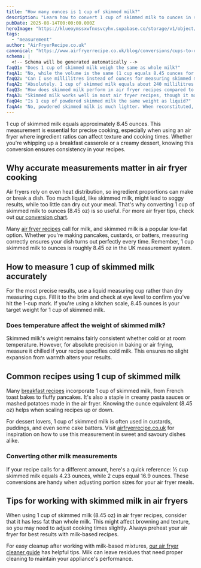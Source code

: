 ```yaml
---
title: "How many ounces is 1 cup of skimmed milk?"
description: "Learn how to convert 1 cup of skimmed milk to ounces in seconds. Perfect for air fryer recipes and precise measurements every time."
pubDate: 2025-08-14T00:00:00.000Z
heroImage: "https://klueoymssxwfnxsvcyhv.supabase.co/storage/v1/object/public/Shmucket/how-many-ounces-is-1-cup-skimmed-milk.webp"
tags:
  - "measurement"
author: "AirFryerRecipe.co.uk"
canonical: "https://www.airfryerrecipe.co.uk/blog/conversions/cups-to-ounces/how-many-ounces-is-1-cup-skimmed-milk"
schema: |
  <!-- Schema will be generated automatically -->
faqQ1: "Does 1 cup of skimmed milk weigh the same as whole milk?"
faqA1: "No, while the volume is the same (1 cup equals 8.45 ounces for both), whole milk is slightly denser due to its higher fat content. However, the difference is minimal for most cooking purposes, especially in air fryer recipes where small variations won't dramatically affect results."
faqQ2: "Can I use millilitres instead of ounces for measuring skimmed milk?"
faqA2: "Absolutely. 1 cup of skimmed milk equals about 240 millilitres. Many measuring jugs in the UK show both metric and imperial measurements, making it easy to switch between systems. For air fryer cooking, millilitres can be just as accurate as ounces when measuring liquids."
faqQ3: "How does skimmed milk perform in air fryer recipes compared to other milks?"
faqA3: "Skimmed milk works well in most air fryer recipes, though it may produce slightly less browning than whole milk due to its lower fat content. For creamy dishes like custards or sauces, you might need to reduce cooking time by a minute or two as skimmed milk heats faster."
faqQ4: "Is 1 cup of powdered skimmed milk the same weight as liquid?"
faqA4: "No, powdered skimmed milk is much lighter. When reconstituted, follow the package instructions to achieve the equivalent of 1 cup (8.45 oz) liquid skimmed milk. Typically, about 1/3 cup powdered milk mixed with water makes 1 cup liquid milk for air fryer recipes."
---
```

<p>1 cup of skimmed milk equals approximately 8.45 ounces. This measurement is essential for precise cooking, especially when using an air fryer where ingredient ratios can affect texture and cooking times. Whether you're whipping up a breakfast casserole or a creamy dessert, knowing this conversion ensures consistency in your recipes.</p>

<h2>Why accurate measurements matter in air fryer cooking</h2>
<p>Air fryers rely on even heat distribution, so ingredient proportions can make or break a dish. Too much liquid, like skimmed milk, might lead to soggy results, while too little can dry out your meal. That's why converting 1 cup of skimmed milk to ounces (8.45 oz) is so useful. For more air fryer tips, check out <a href=https://www.airfryerrecipe.co.uk/air-fryer-conversion-chart>our conversion chart</a>.</p>

<p>Many <a href=https://www.airfryerrecipe.co.uk/recipes>air fryer recipes</a> call for milk, and skimmed milk is a popular low-fat option. Whether you're making pancakes, custards, or batters, measuring correctly ensures your dish turns out perfectly every time. Remember, 1 cup skimmed milk to ounces is roughly 8.45 oz in the UK measurement system.</p>

<h2>How to measure 1 cup of skimmed milk accurately</h2>
<p>For the most precise results, use a liquid measuring cup rather than dry measuring cups. Fill it to the brim and check at eye level to confirm you've hit the 1-cup mark. If you're using a kitchen scale, 8.45 ounces is your target weight for 1 cup of skimmed milk.</p>

<h3>Does temperature affect the weight of skimmed milk?</h3>
<p>Skimmed milk's weight remains fairly consistent whether cold or at room temperature. However, for absolute precision in baking or air frying, measure it chilled if your recipe specifies cold milk. This ensures no slight expansion from warmth alters your results.</p>

<h2>Common recipes using 1 cup of skimmed milk</h2>
<p>Many <a href=https://www.airfryerrecipe.co.uk/recipe-category/breakfast>breakfast recipes</a> incorporate 1 cup of skimmed milk, from French toast bakes to fluffy pancakes. It's also a staple in creamy pasta sauces or mashed potatoes made in the air fryer. Knowing the ounce equivalent (8.45 oz) helps when scaling recipes up or down.</p>

<p>For dessert lovers, 1 cup of skimmed milk is often used in custards, puddings, and even some cake batters. Visit <a href=https://www.airfryerrecipe.co.uk>airfryerrecipe.co.uk</a> for inspiration on how to use this measurement in sweet and savoury dishes alike.</p>

<h3>Converting other milk measurements</h3>
<p>If your recipe calls for a different amount, here's a quick reference: ½ cup skimmed milk equals 4.23 ounces, while 2 cups equal 16.9 ounces. These conversions are handy when adjusting portion sizes for your air fryer meals.</p>

<h2>Tips for working with skimmed milk in air fryers</h2>
<p>When using 1 cup of skimmed milk (8.45 oz) in air fryer recipes, consider that it has less fat than whole milk. This might affect browning and texture, so you may need to adjust cooking times slightly. Always preheat your air fryer for best results with milk-based recipes.</p>

<p>For easy cleanup after working with milk-based mixtures, <a href=https://www.airfryerrecipe.co.uk/air-fryer-cleaner>our air fryer cleaner guide</a> has helpful tips. Milk can leave residues that need proper cleaning to maintain your appliance's performance.</p>
